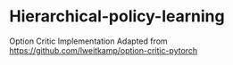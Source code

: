 # Hierarchical-policy-learning

Option Critic Implementation Adapted from https://github.com/lweitkamp/option-critic-pytorch
